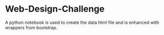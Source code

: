 # Web-Design-Challenge

A python notebook is used to create the data html file and is enhanced with wrappers from bootstrap.
